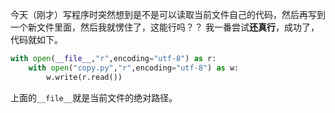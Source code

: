 今天（刚才）写程序时突然想到是不是可以读取当前文件自己的代码，然后再写到一个新文件里面，然后我就愣住了，这能行吗？？
我一番尝试**还真行**，成功了，代码就如下。

```python
with open(__file__,"r",encoding="utf-8") as r:
	with open("copy.py","r",encoding="utf-8") as w: 
		w.write(r.read())
```

上面的`__file__`就是当前文件的绝对路径。

